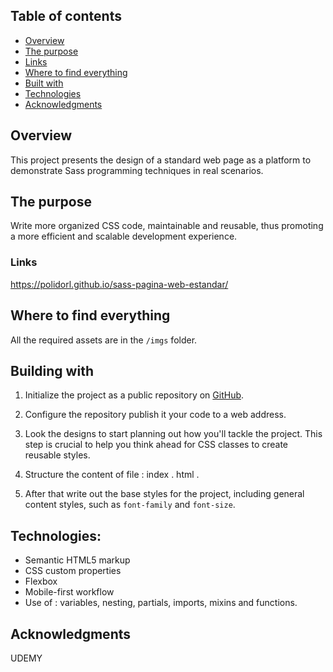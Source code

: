 ## Table of contents

  - [Overview](#overview)
  - [The purpose](#the-challenge)
  - [Links](#links)
  - [Where to find everything](#Where-to-find-everything)
  - [Built with](#built-with)
  - [Technologies](#technologies)
  - [Acknowledgments](#acknowledgments)

## Overview

This project presents the design of a standard web page
as a platform to demonstrate Sass programming techniques
in real scenarios.

## The purpose

 Write more organized CSS code,
 maintainable and reusable, thus promoting
 a more efficient and scalable development experience.

### Links

https://polidorl.github.io/sass-pagina-web-estandar/

## Where to find everything

All the required assets are in the `/imgs` folder. 

## Building with

1. Initialize the project as a public repository on [GitHub](https://github.com/).  

2. Configure the repository  publish it your code to a web address. 

3. Look  the designs to start planning out how you'll tackle the project. This step is crucial to help you think ahead for CSS classes to create reusable styles.

4.  Structure the content  of file : index . html .

5. After that write out the base styles for the project, including general content styles, such as `font-family` and `font-size`.

## Technologies:

- Semantic HTML5 markup
- CSS custom properties
- Flexbox
- Mobile-first workflow
- Use of : variables, nesting, partials, imports, mixins and functions.


## Acknowledgments
 
UDEMY

